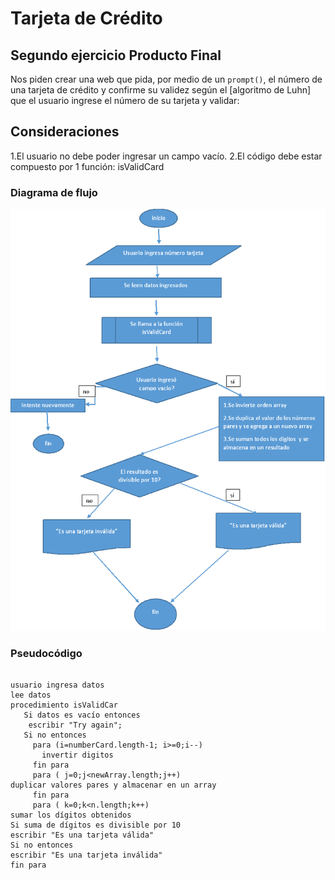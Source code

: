 # Tarjeta de Crédito

## Segundo ejercicio Producto Final

Nos piden crear una web que pida, por medio de un `prompt()`, el número de una tarjeta de crédito y confirme su validez según el [algoritmo de Luhn]
 que el usuario ingrese el número de su tarjeta y validar:

## Consideraciones

1.El usuario no debe poder ingresar un campo vacío.
2.El código debe estar compuesto por 1 función: isValidCard


### Diagrama de flujo

![Imagen a replicar](assets/imgs/diagrama-flujo.png)

### Pseudocódigo

~~~~

usuario ingresa datos
lee datos
procedimiento isValidCar
   Si datos es vacío entonces
    escribir "Try again";
   Si no entonces
     para (i=numberCard.length-1; i>=0;i--)
       invertir digitos
     fin para
     para ( j=0;j<newArray.length;j++)
duplicar valores pares y almacenar en un array
     fin para
     para ( k=0;k<n.length;k++)
sumar los dígitos obtenidos
Si suma de dígitos es divisible por 10
escribir "Es una tarjeta válida"
Si no entonces
escribir "Es una tarjeta inválida"
fin para

~~~~